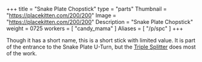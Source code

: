 +++
title = "Snake Plate Chopstick"
type = "parts"
Thumbnail = "https://placekitten.com/200/200"
Image = "https://placekitten.com/200/200"
Description = "Snake Plate Chopstick"
weight = 0725
workers = [
   "candy_mama"
]
Aliases = [
   "/p/spc"
]
+++

Though it has a short name, this is a short stick with limited value.  It is part of the entrance to the Snake Plate U-Turn, but the [Triple Splitter](/p/ts) does most of the work.
